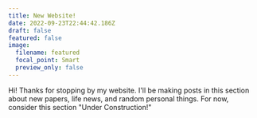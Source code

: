 ```yaml
---
title: New Website!
date: 2022-09-23T22:44:42.186Z
draft: false
featured: false
image:
  filename: featured
  focal_point: Smart
  preview_only: false
---
```

H﻿i! Thanks for stopping by my website. I'll be making posts in this section about new papers, life news, and random personal things. For now, consider this section "Under Construction!"